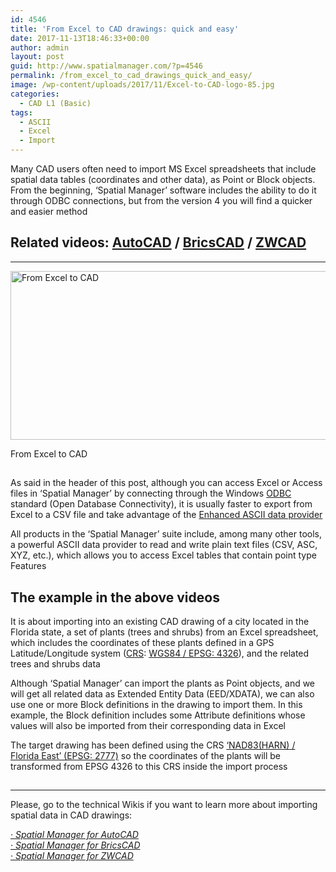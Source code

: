 ```yaml
---
id: 4546
title: 'From Excel to CAD drawings: quick and easy'
date: 2017-11-13T18:46:33+00:00
author: admin
layout: post
guid: http://www.spatialmanager.com/?p=4546
permalink: /from_excel_to_cad_drawings_quick_and_easy/
image: /wp-content/uploads/2017/11/Excel-to-CAD-logo-85.jpg
categories:
  - CAD L1 (Basic)
tags:
  - ASCII
  - Excel
  - Import
---
```

<p>
  Many CAD users often need to import MS Excel spreadsheets that include spatial data tables (coordinates and other data), as Point or Block objects. From the beginning, &#8216;Spatial Manager&#8217; software includes the ability to do it through ODBC connections, but from the version 4 you will find a quicker and easier method<!--more-->
</p>

<h2>
  Related videos: <span><a href="https://youtu.be/4Pe-rdmoYqI?rel=0" target="_blank" rel="nofollow">AutoCAD</a></span> / <span><a href="https://youtu.be/g4ZqOL_QMk0?rel=0" target="_blank" rel="nofollow">BricsCAD</a></span> / <span><a href="https://youtu.be/d5xB_4GHqJY?rel=0" target="_blank" rel="nofollow">ZWCAD</a></span>
</h2>

* * *

<div>
  <a href="http://www.spatialmanager.com/wp-content/uploads/2017/11/Excel-to-CAD.jpg" target="_blank" rel="nofollow"><img src="http://www.spatialmanager.com/wp-content/uploads/2017/11/Excel-to-CAD-1024x442.jpg" alt="From Excel to CAD" width="625" height="270" srcset="http://www.spatialmanager.com/wp-content/uploads/2017/11/Excel-to-CAD-1024x442.jpg 1024w, http://www.spatialmanager.com/wp-content/uploads/2017/11/Excel-to-CAD-300x129.jpg 300w, http://www.spatialmanager.com/wp-content/uploads/2017/11/Excel-to-CAD-768x331.jpg 768w, http://www.spatialmanager.com/wp-content/uploads/2017/11/Excel-to-CAD-624x269.jpg 624w, http://www.spatialmanager.com/wp-content/uploads/2017/11/Excel-to-CAD.jpg 1147w" sizes="(max-width: 625px) 100vw, 625px" /></a>
  
  <p>
    From Excel to CAD
  </p>
</div>

<h2>
</h2>

<p>
  As said in the header of this post, although you can access Excel or Access files in ‘Spatial Manager’ by connecting through the Windows <a href="http://en.wikipedia.org/wiki/Odbc" target="_blank" rel="nofollow">ODBC</a> standard (Open Database Connectivity), it is usually faster to export from Excel to a CSV file and take advantage of the <a href="http://www.spatialmanager.com/enhanced_ascii_data_provider_v4/" target="_blank" rel="nofollow">Enhanced ASCII data provider</a>
</p>

<p>
  All products in the &#8216;Spatial Manager&#8217; suite include, among many other tools, a powerful ASCII data provider to read and write plain text files (CSV, ASC, XYZ, etc.), which allows you to access Excel tables that contain point type Features
</p>

<h2>
  The example in the above videos
</h2>

<p>
  It is about importing into an existing CAD drawing of a city located in the Florida state, a set of plants (trees and shrubs) from an Excel spreadsheet, which includes the coordinates of these plants defined in a GPS Latitude/Longitude system (<a href="https://en.wikipedia.org/wiki/Spatial_reference_system" target="_blank" rel="nofollow">CRS</a>: <a href="http://en.wikipedia.org/wiki/WGS84" target="_blank" rel="nofollow">WGS84 / EPSG: 4326</a>), and the related trees and shrubs data
</p>

<p>
  Although &#8216;Spatial Manager&#8217; can import the plants as Point objects, and we will get all related data as Extended Entity Data (EED/XDATA), we can also use one or more Block definitions in the drawing to import them. In this example, the Block definition includes some Attribute definitions whose values will also be imported from their corresponding data in Excel
</p>

<p>
  The target drawing has been defined using the CRS <a href="http://spatialreference.org/ref/epsg/2777/" target="_blank" rel="nofollow">&#8216;NAD83(HARN) / Florida East&#8217; (EPSG: 2777)</a> so the coordinates of the plants will be transformed from EPSG 4326 to this CRS inside the import process
</p>

<h2>
</h2>

* * *

<p>
  Please, go to the technical Wikis if you want to learn more about importing spatial data in CAD drawings:
</p>

<p>
  <em><a href="http://wiki.spatialmanager.com/index.php/Spatial_Manager%E2%84%A2_for_AutoCAD_-_FAQs:_Import" target="_blank" rel="nofollow">· Spatial Manager for AutoCAD</a></em><br /> <a href="http://wiki.spatialmanager.com/index.php/Spatial_Manager%E2%84%A2_for_BricsCAD_-_FAQs:_Import" target="_blank" rel="nofollow"><em>· Spatial Manager for BricsCAD<br /> </em></a><em><a href="http://wiki.spatialmanager.com/index.php/Spatial_Manager%E2%84%A2_for_ZWCAD_-_FAQs:_Import" target="_blank" rel="nofollow">· Spatial Manager for ZWCAD</a></em>
</p>